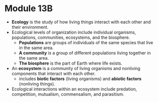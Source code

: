 # Module 13B
* **Ecology** is the study of how living things interact with each other and their environment.
* Ecological levels of organization include individual organisms, populations, communities, ecosystems, and the biosphere.
	* **Populations** are groups of individuals of the same species that live in the same area.
	* **A community** is a group of different populations living together in the same area.
	* **The biosphere** is the part of Earth where life exists.
* An **ecosystem** is a community of living organisms and nonliving components that interact with each other.
	* includes **biotic factors** (living organisms) and **abiotic factors** (nonliving things).
* Ecological interactions within an ecosystem include predation, competition, mutualism, commensalism, and parasitism.